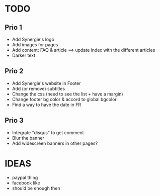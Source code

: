 # TODO

## Prio 1

- Add Synergie's logo
- Add images for pages
- Add content: FAQ & article ==> update index with the different articles
- Darker text

## Prio 2

- Add Synergie's website in Footer
- Add (or remove) subtitles
- Change the css (need to see the list + have a margin)
- Change footer bg color & accord to global bgcolor
- Find a way to have the date in FR

## Prio 3

- Intégrate "disqus" to get comment
- Blur the banner
- Add widescreen banners in other pages?


# IDEAS

- paypal thing
- facebook like
- should be enough then
